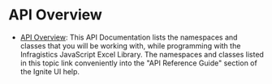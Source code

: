 ﻿<!--
|metadata|
{
    "fileName": "api-overview",
    "controlName": ["igExcel"],
    "tags": ["API"]
}
|metadata|
-->

# API Overview

- [API Overview](%%jQueryApiUrl%%/ig.excel.AnyValueDataValidationRule "api overview for javascript excel library"): This API Documentation lists the namespaces and classes that you will be working with, while programming with the Infragistics JavaScript Excel Library. The namespaces and classes listed in this topic link conveniently into the "API Reference Guide" section of the Ignite UI help.